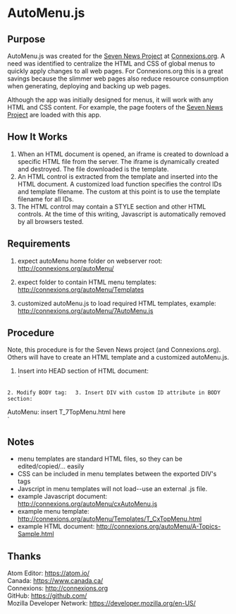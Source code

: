 AutoMenu.js
===

Purpose
---
AutoMenu.js was created for the <a href="http://onnexions.org/SevenNews">Seven News Project</a> at <a href="http://connexions.org">Connexions.org</a>.  A need was identified to centralize the HTML and CSS of global menus to quickly apply changes to all web pages.  For Connexions.org this is a great savings because the slimmer web pages also reduce resource consumption when generating, deploying and backing up web pages.

Although the app was initially designed for menus, it will work with any HTML and CSS content.  For example, the page footers of the <a href="http://onnexions.org/SevenNews">Seven News Project</a> are loaded with this app.

How It Works
---
1. When an HTML document is opened, an iframe is created to download a specific HTML file from the server.  The iframe is dynamically created and destroyed.  The file downloaded is the template.
2. An HTML control is extracted from the template and inserted into the HTML document.  A customized load function specifies the control IDs and template filename.  The custom at this point is to use the template filename for all IDs.
3. The HTML control may contain a STYLE section and other HTML controls.  At the time of this writing, Javascript is automatically removed by all browsers tested.


Requirements
---
1. expect autoMenu home folder on webserver root:  
	http://connexions.org/autoMenu/

2. expect folder to contain HTML menu templates:  
	http://connexions.org/autoMenu/Templates

3. customized autoMenu.js to load required HTML templates, example:  
	http://connexions.org/autoMenu/7AutoMenu.js


Procedure
---
Note, this procedure is for the Seven News project (and Connexions.org).  Others will have to create an HTML template and a customized autoMenu.js.

1. Insert into HEAD section of HTML document:  
`
	<script src="/autoMenu/7AutoMenu.js"></script> <!-- contains menuLoad() -->
`
2. Modify BODY tag:  
`
	<body onload="menuLoad()">
`
3. Insert DIV with custom ID attribute in BODY section:  
`
	<div id="T_7TopMenu">AutoMenu: insert T_7TopMenu.html here</div>
`

Notes
---
- menu templates are standard HTML files, so they can be edited/copied/... easily
- CSS can be included in menu templates between the exported DIV's tags
- Javscript in menu templates will not load--use an external .js file.  
- example Javascript document:  http://connexions.org/autoMenu/cxAutoMenu.js  
- example menu template:  http://connexions.org/autoMenu/Templates/T_CxTopMenu.html
- example HTML document:  http://connexions.org/autoMenu/A-Topics-Sample.html


Thanks
---
Atom Editor: https://atom.io/  
Canada: https://www.canada.ca/  
Connexions: http://connexions.org  
GitHub: https://github.com/  
Mozilla Developer Network: https://developer.mozilla.org/en-US/  

